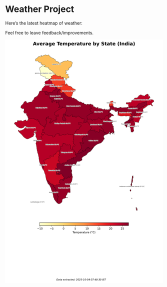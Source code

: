 # Weather Project

Here’s the latest heatmap of weather:

Feel free to leave feedback/improvements.

![India Heatmap](docs/assets/india_heatmap.png?v=E08218)
